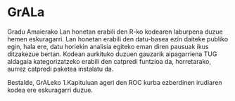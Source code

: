 # GrALa

Gradu Amaierako Lan honetan erabili den R-ko kodearen laburpena duzue hemen eskuragarri. Lan honetan erabili den datu-basea ezin daiteke publiko egin, hala ere, datu horiekin analisia egiteko eman diren pausuak ikus ditzakezue bertan. Kodean aurkituko duzuen gauzarik aipagarriena TUG aldagaia kategorizatzeko erabili den catpredi funtzioa da, horretarako, aurrez catpredi paketea instalatu da.

Bestalde, GrALeko 1.Kapituluan ageri den ROC kurba ezberdinen irudiaren kodea ere eskuragarri duzue.

